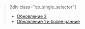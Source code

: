> [!div class="op_single_selector"]
> * [Обновление 2](../articles/storsimple/storsimple-restore-from-backup-set-u2.md)
> * [Обновление 1 и более ранние](../articles/storsimple/storsimple-restore-from-backup-set.md)
> 
> 



<!--HONumber=Nov16_HO3-->


